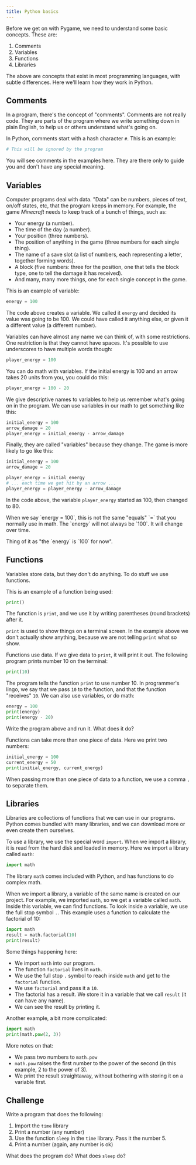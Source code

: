 ```yaml
---
title: Python basics
---
```


Before we get on with Pygame, we need to understand some basic concepts. These are:

1. Comments
2. Variables
3. Functions
4. Libraries

The above are concepts that exist in most programming languages, with subtle differences. Here we'll learn how they work in Python.

## Comments

In a program, there's the concept of "comments". Comments are not really code. They are parts of the program where we write something down in plain English, to help us or others understand what's going on.

In Python, comments start with a hash character `#`. This is an example:

```python
# This will be ignored by the program
```

You will see comments in the examples here. They are there only to guide you and don't have any special meaning.

## Variables

Computer programs deal with data. "Data" can be numbers, pieces of text, on/off states, etc, that the program keeps in memory. For example, the game _Minecraft_ needs to keep track of a bunch of things, such as:

* Your energy (a number).
* The time of the day (a number).
* Your position (three numbers).
* The position of anything in the game (three numbers for each single thing).
* The name of a save slot (a list of numbers, each representing a letter, together forming words).
* A block (five numbers: three for the position, one that tells the block type, one to tell the damage it has received).
* And many, many more things, one for each single concept in the game.

This is an example of variable:

```python
energy = 100
```

The code above creates a variable. We called it `energy` and decided its value was going to be 100. We could have called it anything else, or given it a different value (a different number).

Variables can have almost any name we can think of, with some restrictions. One restriction is that they cannot have spaces. It's possible to use underscores to have multiple words though:

```python
player_energy = 100
```

You can do math with variables. If the initial energy is 100 and an arrow takes 20 units from you, you could do this:

```python
player_energy = 100 - 20
```

We give descriptive names to variables to help us remember what's going on in the program. We can use variables in our math to get something like this:

```python
initial_energy = 100
arrow_damage = 20
player_energy = initial_energy - arrow_damage
```

Finally, they are called "variables" because they change. The game is more likely to go like this:

```python
initial_energy = 100
arrow_damage = 20

player_energy = initial_energy
# ... each time we get hit by an arrow ...
player_energy = player_energy - arrow_damage
```

In the code above, the variable `player_energy` started as 100, then changed to 80.

<div class="main-body__note"><div class="main-body__note-body">
<p>When we say `energy = 100`, this is not the same "equals" `=` that you normally use in math. The `energy` will not always be `100`. It will change over time.</p>
<p>Thing of it as "the `energy` is `100` for now".</p>
</div></div>

## Functions

Variables store data, but they don't do anything. To do stuff we use functions.

This is an example of a function being used:

```python
print()
```

The function is `print`, and we use it by writing parentheses (round brackets) after it.

`print` is used to show things on a terminal screen. In the example above we don't actually show anything, because we are not telling `print` what so show.

Functions use data. If we give data to `print`, it will print it out. The following program prints number 10 on the terminal:

```python
print(10)
```

The program tells the function `print` to use number 10. In programmer's lingo, we say that we pass `10` to the function, and that the function "receives" `10`. We can also use variables, or do math:

```python
energy = 100
print(energy)
print(energy - 20)
```

Write the program above and run it. What does it do?

Functions can take more than one piece of data. Here we print two numbers:

```python
initial_energy = 100
current_energy = 50
print(initial_energy, current_energy)
```

When passing more than one piece of data to a function, we use a comma `,` to separate them.

## Libraries

Libraries are collections of functions that we can use in our programs. Python comes bundled with many libraries, and we can download more or even create them ourselves.

To use a library, we use the special word `import`. When we import a library, it is read from the hard disk and loaded in memory. Here we import a library called `math`:

```python
import math
```

The library `math` comes included with Python, and has functions to do complex math.

When we import a library, a variable of the same name is created on our project. For example, we imported `math`, so we get a variable called `math`. Inside this variable, we can find functions. To look inside a variable, we use the full stop symbol `.`. This example uses a function to calculate the factorial of 10:

```python
import math
result = math.factorial(10)
print(result)
```

Some things happening here:

* We import `math` into our program.
* The function `factorial` lives in `math`.
* We use the full stop `.` symbol to reach inside `math` and get to the `factorial` function.
* We use `factorial` and pass it a `10`.
* The factorial has a result. We store it in a variable that we call `result` (it can have any name).
* We can see the result by printing it.

Another example, a bit more complicated:

```python
import math
print(math.pow(2, 3))
```

More notes on that:

* We pass two numbers to `math.pow`
* `math.pow` raises the first number to the power of the second (in this example, 2 to the power of 3).
* We print the result straightaway, without bothering with storing it on a variable first.

## Challenge

Write a program that does the following:

1. Import the `time` library
2. Print a number (any number)
3. Use the function `sleep` in the `time` library. Pass it the number 5.
4. Print a number (again, any number is ok)

What does the program do? What does `sleep` do?
